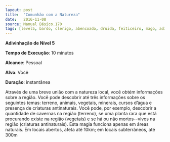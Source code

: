 ```yaml
---
layout: post
title:  "Comunhão com a Natureza"
date:   2016-11-08
source: Manual Básico.170
tags: [level5, bardo, clerigo, abencoado, druida, feiticeiro, mago, adivinhacao, minuto, pessoal, voce, instantanea]
---
```


**Adivinhação de Nível 5**

**Tempo de Execução**: 10 minutos

**Alcance**: Pessoal

**Alvo**: Você

**Duração**: instantânea

Através de uma breve união com a natureza local, você obtém informações sobre a região. Você pode descobrir até três informações sobre os seguintes temas: terreno, animais, vegetais, minerais, cursos d’água e presença de criaturas antinaturais. 
Você pode, por exemplo, descobrir a quantidade de cavernas na região (terreno), se uma planta rara que está procurando existe na região (vegetais) e se há ou não mortos--vivos na região (criaturas antinaturais).
Esta magia funciona apenas em áreas naturais. Em locais abertos, afeta até 10km; em locais subterrâneos, até 300m
